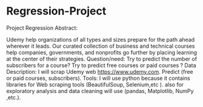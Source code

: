 # Regression-Project

Project Regression 
Abstract:

Udemy help organizations of all types and sizes prepare for the path ahead wherever it leads. Our curated collection of business and technical courses help companies, governments, and nonprofits go further by placing learning at the center of their strategies.
Question/need:
Try to predict the number of subscribers for a course? Try to predict free courses or paid courses ?
Data Description:
I will scrap Udemy web https://www.udemy.com. Predict (free or paid courses, subscribers).
Tools:
I will use python because it contains libraries for Web scraping tools (BeautifulSoup, Selenium,etc ). also for exploratory analysis and data cleaning will use (pandas, Matplotlib, NumPy ,etc.).
